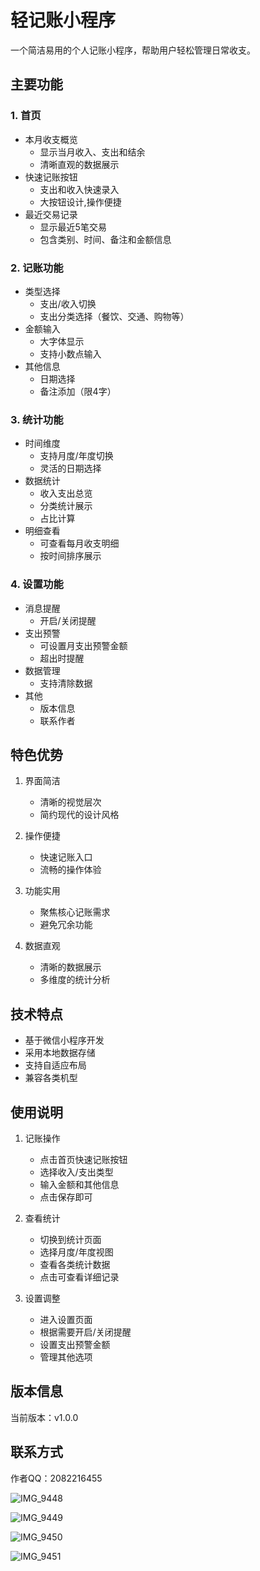# 轻记账小程序

一个简洁易用的个人记账小程序，帮助用户轻松管理日常收支。

## 主要功能

### 1. 首页
- 本月收支概览
  - 显示当月收入、支出和结余
  - 清晰直观的数据展示
- 快速记账按钮
  - 支出和收入快速录入
  - 大按钮设计,操作便捷
- 最近交易记录
  - 显示最近5笔交易
  - 包含类别、时间、备注和金额信息

### 2. 记账功能
- 类型选择
  - 支出/收入切换
  - 支出分类选择（餐饮、交通、购物等）
- 金额输入
  - 大字体显示
  - 支持小数点输入
- 其他信息
  - 日期选择
  - 备注添加（限4字）

### 3. 统计功能
- 时间维度
  - 支持月度/年度切换
  - 灵活的日期选择
- 数据统计
  - 收入支出总览
  - 分类统计展示
  - 占比计算
- 明细查看
  - 可查看每月收支明细
  - 按时间排序展示

### 4. 设置功能
- 消息提醒
  - 开启/关闭提醒
- 支出预警
  - 可设置月支出预警金额
  - 超出时提醒
- 数据管理
  - 支持清除数据
- 其他
  - 版本信息
  - 联系作者

## 特色优势

1. 界面简洁
   - 清晰的视觉层次
   - 简约现代的设计风格

2. 操作便捷
   - 快速记账入口
   - 流畅的操作体验

3. 功能实用
   - 聚焦核心记账需求
   - 避免冗余功能

4. 数据直观
   - 清晰的数据展示
   - 多维度的统计分析

## 技术特点

- 基于微信小程序开发
- 采用本地数据存储
- 支持自适应布局
- 兼容各类机型

## 使用说明

1. 记账操作
   - 点击首页快速记账按钮
   - 选择收入/支出类型
   - 输入金额和其他信息
   - 点击保存即可

2. 查看统计
   - 切换到统计页面
   - 选择月度/年度视图
   - 查看各类统计数据
   - 点击可查看详细记录

3. 设置调整
   - 进入设置页面
   - 根据需要开启/关闭提醒
   - 设置支出预警金额
   - 管理其他选项

## 版本信息

当前版本：v1.0.0

## 联系方式

作者QQ：2082216455

![IMG_9448](C:\Users\1\Downloads\IMG_9448.PNG)

![IMG_9449](C:\Users\1\Downloads\IMG_9449.PNG)

![IMG_9450](C:\Users\1\Downloads\IMG_9450.PNG)

![IMG_9451](C:\Users\1\Downloads\IMG_9451.PNG)
